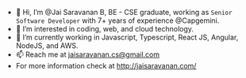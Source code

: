 - 👋 Hi, I’m @Jai Saravanan B, BE - CSE graduate, working as `Senior Software Developer` with 7+ years of experience @Capgemini.
- 👀 I’m interested in coding, web, and cloud technology.
- 🌱 I’m currently working in Javascript, Typescript, React JS, Angular, NodeJS, and AWS.
- 📫 Reach me at jaisaravanan.cs@gmail.com
- For more information check at http://jaisaravanan.com/
